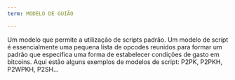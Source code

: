 ```yaml
---
term: MODELO DE GUIÃO

---
```

Um modelo que permite a utilização de scripts padrão. Um modelo de script é essencialmente uma pequena lista de opcodes reunidos para formar um padrão que especifica uma forma de estabelecer condições de gasto em bitcoins. Aqui estão alguns exemplos de modelos de script: P2PK, P2PKH, P2WPKH, P2SH...